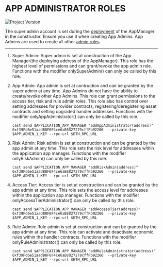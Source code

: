 # APP ADMINISTRATOR ROLES 
[![Project Version][version-image]][version-url]

The super admin account is set during the [deployment][deployAppManager-url] of the AppManager in the constructor. Ensure you use it when creating App Admins. App Admins are used to create all other [admin roles][createAdminRole-url]. 

---
1. Super Admin: Super admin is set at construction of the App Manager(the deploying address of the AppManager). This role has the highest level of permissions and can grant/revoke the app admin role. Functions with the modifier onlySuperAdmin() can only be called by this role. 
   
2. App Admin: App admin is set at contruction and can be granted by the super admin at any time. App Admins do not have the ability to create/revoke other App Admins. This role can grant permissions to the access tier, risk and rule admin roles. This role also has control over setting addresses for provider contracts, registering/deregistering asset contracts and setting upgraded handler addresses. Functions with the modifier onlyAppAdministrator() can only be called by this role. 
    ````
    cast send $APPLICATION_APP_MANAGER "addAppAdministrator(address)" 0xf39Fd6e51aad88F6F4ce6aB8827279cffFb92266  --private-key $APP_ADMIN_1_KEY --rpc-url $ETH_RPC_URL
    ````

3. Risk Admin: Risk admin is set at construction and can be granted by the app admin at any time. This role sets the risk level for addresses within the application app manager. Functions with the modifier onlyRiskAdmin() can only be called by this role.
    ````
    cast send $APPLICATION_APP_MANAGER "addRiskAdmin(address)" 0xf39Fd6e51aad88F6F4ce6aB8827279cffFb92266  --private-key $APP_ADMIN_1_KEY --rpc-url $ETH_RPC_URL
    ````

4. Access Tier: Access tier is set at construction and can be granted by the app admin at any time. This role sets the access level for addresses within the application app manager. Functions with the modifier onlyAccessTierAdministrator() can only be called by this role.
    ````
    cast send $APPLICATION_APP_MANAGER "addAccessTier(address)" 0xf39Fd6e51aad88F6F4ce6aB8827279cffFb92266  --private-key $APP_ADMIN_1_KEY --rpc-url $ETH_RPC_URL
    ````

5. Rule Admin: Rule admin is set at construction and can be granted by the app admin at any time. This role can activate and deactivate economic rules within the handler contracts. Functions with the modifier onlyRuleAdministrator() can only be called by this role. 
    ````
    cast send $APPLICATION_APP_MANAGER "addRuleAdministrator(address)" 0xf39Fd6e51aad88F6F4ce6aB8827279cffFb92266  --private-key $APP_ADMIN_1_KEY --rpc-url $ETH_RPC_URL
    ````



<!-- These are the body links -->
[createAdminRole-url]: ../permissions/ADMIN-CONFIG.md
[deployAppManager-url]: ./DEPLOY-APPMANAGER.md 

<!-- These are the header links -->
[version-image]: https://img.shields.io/badge/Version-1.0.0-brightgreen?style=for-the-badge&logo=appveyor
[version-url]: https://github.com/thrackle-io/Tron
